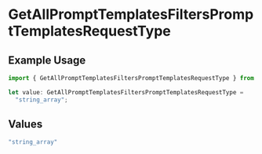# GetAllPromptTemplatesFiltersPromptTemplatesRequestType

## Example Usage

```typescript
import { GetAllPromptTemplatesFiltersPromptTemplatesRequestType } from "@orq-ai/node/models/operations";

let value: GetAllPromptTemplatesFiltersPromptTemplatesRequestType =
  "string_array";
```

## Values

```typescript
"string_array"
```